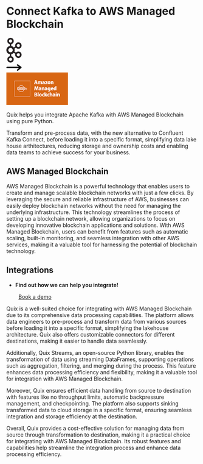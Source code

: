 # Connect Kafka to AWS Managed Blockchain

<div class="connect-images cards blog-grid-card" markdown>
<div>
<img src="../images/kafka_logo.png" width="40px" />
</div>
<div>
<img src="../images/arrow.svg" width="40px" />
</div>
<div>
<img src="./images/aws-managed-blockchain_1.jpg" />
</div>
</div>

Quix helps you integrate Apache Kafka with AWS Managed Blockchain using pure Python.

Transform and pre-process data, with the new alternative to Confluent Kafka Connect, before loading it into a specific format, simplifying data lake house arthitectures, reducing storage and ownership costs and enabling data teams to achieve success for your business.

## AWS Managed Blockchain

AWS Managed Blockchain is a powerful technology that enables users to create and manage scalable blockchain networks with just a few clicks. By leveraging the secure and reliable infrastructure of AWS, businesses can easily deploy blockchain networks without the need for managing the underlying infrastructure. This technology streamlines the process of setting up a blockchain network, allowing organizations to focus on developing innovative blockchain applications and solutions. With AWS Managed Blockchain, users can benefit from features such as automatic scaling, built-in monitoring, and seamless integration with other AWS services, making it a valuable tool for harnessing the potential of blockchain technology.

## Integrations

<div class="grid cards" markdown>

- __Find out how we can help you integrate!__

    <a class="md-button md-button--primary" href="https://share.hsforms.com/1iW0TmZzKQMChk0lxd_tGiw4yjw2?__hstc=175542013.2303933fbd746c0ac86d9ccbe9bc9100.1728383268831.1729603416735.1729620918855.31&__hssc=175542013.1.1729620918855&__hsfp=2132701734" target="_blank" style="margin:.5rem;">Book a demo</a>

</div>


Quix is a well-suited choice for integrating with AWS Managed Blockchain due to its comprehensive data processing capabilities. The platform allows data engineers to pre-process and transform data from various sources before loading it into a specific format, simplifying the lakehouse architecture. Quix also offers customizable connectors for different destinations, making it easier to handle data seamlessly.

Additionally, Quix Streams, an open-source Python library, enables the transformation of data using streaming DataFrames, supporting operations such as aggregation, filtering, and merging during the process. This feature enhances data processing efficiency and flexibility, making it a valuable tool for integration with AWS Managed Blockchain.

Moreover, Quix ensures efficient data handling from source to destination with features like no throughput limits, automatic backpressure management, and checkpointing. The platform also supports sinking transformed data to cloud storage in a specific format, ensuring seamless integration and storage efficiency at the destination.

Overall, Quix provides a cost-effective solution for managing data from source through transformation to destination, making it a practical choice for integrating with AWS Managed Blockchain. Its robust features and capabilities help streamline the integration process and enhance data processing efficiency.

